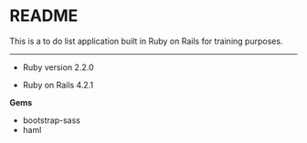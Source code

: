 README
============

This is a to do list application built in Ruby on Rails for training purposes.

----------


* Ruby version 2.2.0

* Ruby on Rails 4.2.1

**Gems** 
- bootstrap-sass
- haml